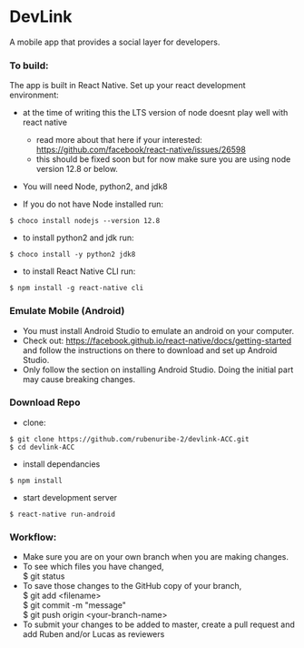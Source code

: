 # DevLink

A mobile app that provides a social layer for developers.

### To build:
The app is built in React Native.
Set up your react development environment:
* at the time of writing this the LTS version of node doesnt play well with react native
    * read more about that here if your interested: https://github.com/facebook/react-native/issues/26598
    * this should be fixed soon but for now make sure you are using node version 12.8 or below. 

* You will need Node, python2, and jdk8
* If you do not have Node installed run:
```
$ choco install nodejs --version 12.8
```
* to install python2 and jdk run:
```
$ choco install -y python2 jdk8
```
* to install React Native CLI run:
```
$ npm install -g react-native cli
```

### Emulate Mobile (Android)
* You must install Android Studio to emulate an android on your computer.
* Check out: https://facebook.github.io/react-native/docs/getting-started and follow the instructions on there to download and set up Android Studio.
* Only follow the section on installing Android Studio. Doing the initial part may cause breaking changes.


### Download Repo
* clone:
```
$ git clone https://github.com/rubenuribe-2/devlink-ACC.git
$ cd devlink-ACC 
```
* install dependancies
```
$ npm install
```
* start development server
```
$ react-native run-android
```





### Workflow:
* Make sure you are on your own branch when you are making changes.
* To see which files you have changed,  
$ git status
* To save those changes to the GitHub copy of your branch,  
$ git add &lt;filename&gt;  
$ git commit -m "message"  
$ git push origin &lt;your-branch-name&gt;
* To submit your changes to be added to master, create a pull request and add Ruben and/or Lucas as reviewers